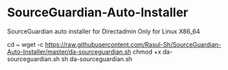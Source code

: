 # SourceGuardian-Auto-Installer
SourceGuardian auto installer for Directadmin
Only for Linux X86_64

cd ~
wget -c https://raw.githubusercontent.com/Rasul-Sh/SourceGuardian-Auto-Installer/master/da-sourceguardian.sh
chmod +x da-sourceguardian.sh
sh da-sourceguardian.sh